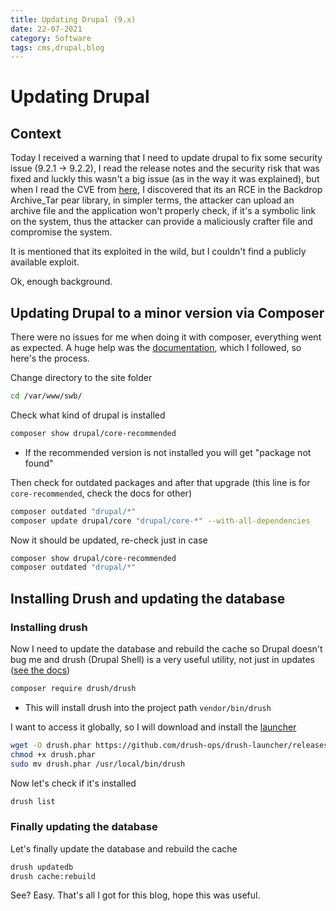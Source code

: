 ```yaml
---
title: Updating Drupal (9.x)
date: 22-07-2021
category: Software
tags: cms,drupal,blog
---
```


# Updating Drupal

## Context

Today I received a warning that I need to update drupal to fix some security issue (9.2.1 -> 9.2.2), I read the release notes and the security risk that was fixed and luckly this wasn't a big issue (as in the way it was explained), but when I read the CVE from [here](https://www.cybersecurity-help.cz/vdb/SB2021072221), I discovered that its an RCE in the Backdrop Archive_Tar pear library, in simpler terms, the attacker can upload an archive file and the application won't properly check, if it's a symbolic link on the system, thus the attacker can provide a maliciously crafter file and compromise the system. 

It is mentioned that its exploited in the wild, but I couldn't find a publicly available exploit.

Ok, enough background.

## Updating Drupal to a minor version via Composer

There were no issues for me when doing it with composer, everything went as expected. A huge help was the [documentation](https://www.drupal.org/docs/updating-drupal/updating-drupal-core-via-composer), which I followed, so here's the process.

Change directory to the site folder

```bash
cd /var/www/swb/
```

Check what kind of drupal is installed

```bash
composer show drupal/core-recommended
```

- If the recommended version is not installed you will get "package not found"

Then check for outdated packages and after that upgrade (this line is for `core-recommended`, check the docs for other)

```bash
composer outdated "drupal/*"
composer update drupal/core "drupal/core-*" --with-all-dependencies
```

Now it should be updated, re-check just in case

```bash
composer show drupal/core-recommended
composer outdated "drupal/*"
```

## Installing Drush and updating the database

### Installing drush

Now I need to update the database and rebuild the cache so Drupal doesn't bug me and drush (Drupal Shell) is a very useful utility, not just in updates ([see the docs](https://docs.drush.org/en/9.x/install/))

```bash
composer require drush/drush
```

- This will install drush into the project path `vendor/bin/drush`

I want to access it globally, so I will download and install the [launcher](https://github.com/drush-ops/drush-launcher)

```bash
wget -O drush.phar https://github.com/drush-ops/drush-launcher/releases/latest/download/drush.phar
chmod +x drush.phar 
sudo mv drush.phar /usr/local/bin/drush
```

Now let's check if it's installed

```bash
drush list
```

### Finally updating the database

Let's finally update the database and rebuild the cache

```bash
drush updatedb
drush cache:rebuild
```

See? Easy. That's all I got for this blog, hope this was useful.
